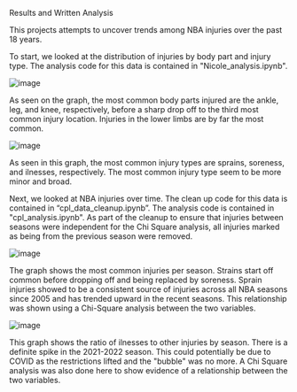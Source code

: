 Results and Written Analysis

This projects attempts to uncover trends among NBA injuries over the past 18 years. 

To start, we looked at the distribution of injuries by body part and injury type. The analysis code for this data is contained in "Nicole_analysis.ipynb".

![image](https://github.com/anisha-kishore/Project-1/assets/154575922/93694a7f-5b67-425f-af83-aeceb9908667)

As seen on the graph, the most common body parts injured are the ankle, leg, and 
knee, respectively, before a sharp drop off to the third most common injury location. 
Injuries in the lower limbs are by far the most common.

![image](https://github.com/anisha-kishore/Project-1/assets/154575922/91874070-96c8-414d-8034-7c2291560c61)

As seen in this graph, the most common injury types are sprains, soreness, and
ilnesses, respectively. The most common injury type seem to be more minor and broad.

Next, we looked at NBA injuries over time. The clean up code for this data is contained in “cpl_data_cleanup.ipynb”. The analysis code is contained in "cpl_analysis.ipynb". As part of the cleanup to ensure that injuries between seasons were independent for the Chi Square analysis, all injuries marked as being from the previous season were removed.

![image](https://github.com/anisha-kishore/Project-1/assets/154575922/ce422464-25b0-43a2-ada1-e209c66fea55)

The graph shows the most common injuries per season. Strains start off common before dropping off and being replaced by soreness.
Sprain injuries showed to be a consistent source of injuries across all NBA seasons since 2005 and has trended upward in the recent seasons. This relationship was shown using a Chi-Square analysis between the two variables.

![image](https://github.com/anisha-kishore/Project-1/assets/154575922/5ace8d53-b4d4-4e0c-8e44-141046f2f113)

This graph shows the ratio of ilnesses to other injuries by season. There is a definite spike in the 2021-2022 season. 
This could potentially be due to COVID as the restrictions lifted and the "bubble" was no more. A Chi Square analysis was also done here to show evidence of a relationship between the two variables. 

